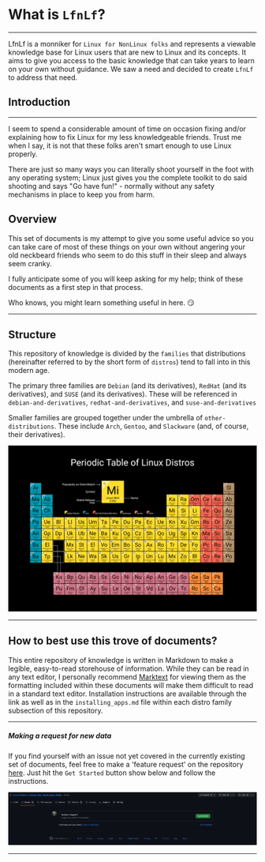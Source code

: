 # What is `LfnLf`?
---
LfnLf is a monniker for `Linux for NonLinux folks` and represents a viewable knowledge base for Linux users that are new to Linux and its concepts. It aims to give you access to the basic knowledge that can take years to learn on your own without guidance. We saw a need and decided to create `LfnLf` to address that need. 

## Introduction
---
I seem to spend a considerable amount of time on occasion fixing and/or explaining how to fix Linux for my less knowledgeable friends. Trust me when I say, it is not that these folks aren't smart enough to use Linux properly. 

There are just so many ways you can literally shoot yourself in the foot with any operating system; Linux just gives you the complete toolkit to do said shooting and says "Go have fun!" - normally without any safety mechanisms in place to keep you from harm. 

## Overview

This set of documents is my attempt to give you some useful advice so you can take care of most of these things on your own without angering your old neckbeard friends who seem to do this stuff in their sleep and always seem cranky. 

I fully anticipate some of you will keep asking for my help; think of these documents as a first step in that process. 

Who knows, you might learn something useful in here. :smirk:

---

## Structure

This repository of knowledge is divided by the `families` that distributions (hereinafter referred to by the short form of `distros`) tend to fall into in this modern age.

The primary three families are `Debian` (and its derivatives), `RedHat` (and its  derivatives), and `SUSE` (and its derivatives). These will be referenced in `debian-and-derivatives`, `redhat-and-derivatives`, and `suse-and-derivatives`

Smaller families are grouped together under the umbrella of `other-distributions`. These include `Arch`, `Gentoo`, and `Slackware` (and, of course, their derivatives).



![](./public/periodic-table-of-distro.png)

---

## How to best use this trove of documents?

This entire repository of knowledge is written in Markdown to make a legible, easy-to-read storehouse of information. While they can be read in any text editor, I personally recommend [Marktext](https://github.com/marktext/marktext) for viewing them as the formatting included within these documents will make them difficult to read in a standard text editor. Installation instructions are available through the link as well as in the `installing_apps.md` file within each distro family subsection of this repository.

---

##### Making a request for new data

If you find yourself with an issue not yet covered in the currently existing set of documents, feel free to make a 'feature request' on the repository [here](https://github.com/omtp-reference/omtp-reference_lfnlf/issues/new/choose). Just hit the `Get Started` button show below and follow the instructions. 

![](./public/feature-request.png)

---